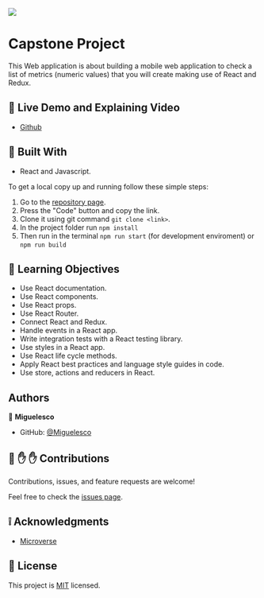 ![](https://img.shields.io/badge/Microverse-blueviolet)

# Capstone Project

This Web application is about building a mobile web application to check a list of metrics (numeric values) that you will create making use of React and Redux.

<!-- - ![screenshot](./src/resources/1.png)  
- ![screenshot](./src/resources/2.png)  -->

## :red_circle: Live Demo and Explaining Video

- [Github](https://miguelesco.github.io/capstone-m3/#/) 


## :hammer: Built With

- React and Javascript.

To get a local copy up and running follow these simple steps:

1. Go to the [repository page](https://github.com/miguelesco/capstone-m3/).
2. Press the "Code" button and copy the link.
3. Clone it using git command `git clone <link>`.
4. In the project folder run `npm install`
5. Then run in the terminal `npm run start` (for development enviroment) or `npm run build`

## :blue_book: Learning Objectives

- Use React documentation.
- Use React components.
- Use React props.
- Use React Router.
- Connect React and Redux.
- Handle events in a React app.
- Write integration tests with a React testing library.
- Use styles in a React app.
- Use React life cycle methods.
- Apply React best practices and language style guides in code.
- Use store, actions and reducers in React.

## Authors

👤 **Miguelesco**

- GitHub: [@Miguelesco](https://github.com/miguelesco)

## 🤝 :raised_hand: :raised_hand: Contributions

Contributions, issues, and feature requests are welcome!

Feel free to check the [issues page](https://github.com/miguelesco/capstone-m3/issues).

## :grey_exclamation: Acknowledgments

- [Microverse](https://www.microverse.org/)

## 📝 License

This project is [MIT](LICENSE) licensed.
